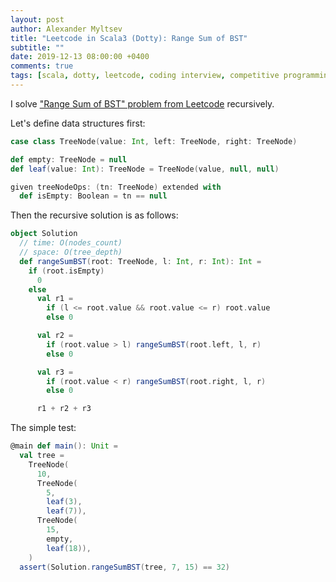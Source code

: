 ```yaml
---
layout: post
author: Alexander Myltsev
title: "Leetcode in Scala3 (Dotty): Range Sum of BST"
subtitle: ""
date: 2019-12-13 08:00:00 +0400
comments: true
tags: [scala, dotty, leetcode, coding interview, competitive programming]
---
```


I solve ["Range Sum of BST" problem from Leetcode](https://leetcode.com/problems/range-sum-of-bst/) recursively. 

Let's define data structures first:

```scala
case class TreeNode(value: Int, left: TreeNode, right: TreeNode)

def empty: TreeNode = null
def leaf(value: Int): TreeNode = TreeNode(value, null, null)

given treeNodeOps: (tn: TreeNode) extended with
  def isEmpty: Boolean = tn == null
```

Then the recursive solution is as follows:
 
```scala
object Solution
  // time: O(nodes_count)
  // space: O(tree_depth)
  def rangeSumBST(root: TreeNode, l: Int, r: Int): Int =
    if (root.isEmpty)
      0
    else
      val r1 =
        if (l <= root.value && root.value <= r) root.value
        else 0

      val r2 =
        if (root.value > l) rangeSumBST(root.left, l, r)
        else 0

      val r3 =
        if (root.value < r) rangeSumBST(root.right, l, r)
        else 0

      r1 + r2 + r3
```

The simple test:

```scala
@main def main(): Unit =
  val tree = 
    TreeNode(
      10,
      TreeNode(
        5,
        leaf(3),
        leaf(7)),
      TreeNode(
        15,
        empty,
        leaf(18)),
    )
  assert(Solution.rangeSumBST(tree, 7, 15) == 32)
```
